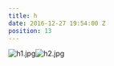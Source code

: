 ```yaml
---
title: h
date: 2016-12-27 19:54:00 Z
position: 13
---
```


![h1.jpg](/uploads/h1.jpg)![h2.jpg](/uploads/h2.jpg)